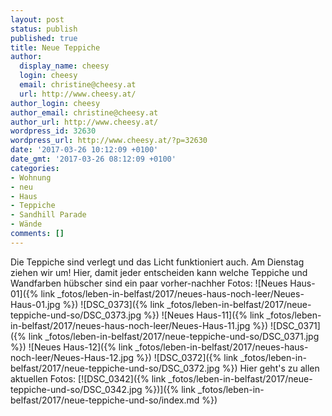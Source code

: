 ```yaml
---
layout: post
status: publish
published: true
title: Neue Teppiche
author:
  display_name: cheesy
  login: cheesy
  email: christine@cheesy.at
  url: http://www.cheesy.at/
author_login: cheesy
author_email: christine@cheesy.at
author_url: http://www.cheesy.at/
wordpress_id: 32630
wordpress_url: http://www.cheesy.at/?p=32630
date: '2017-03-26 10:12:09 +0100'
date_gmt: '2017-03-26 08:12:09 +0100'
categories:
- Wohnung
- neu
- Haus
- Teppiche
- Sandhill Parade
- Wände
comments: []
---
```

Die Teppiche sind verlegt und das Licht funktioniert auch. Am Dienstag ziehen wir um! Hier, damit jeder entscheiden kann welche Teppiche und Wandfarben hübscher sind ein paar vorher-nachher Fotos:
![Neues Haus-01]({% link _fotos/leben-in-belfast/2017/neues-haus-noch-leer/Neues-Haus-01.jpg %}) ![DSC_0373]({% link _fotos/leben-in-belfast/2017/neue-teppiche-und-so/DSC_0373.jpg %})
![Neues Haus-11]({% link _fotos/leben-in-belfast/2017/neues-haus-noch-leer/Neues-Haus-11.jpg %}) ![DSC_0371]({% link _fotos/leben-in-belfast/2017/neue-teppiche-und-so/DSC_0371.jpg %})
![Neues Haus-12]({% link _fotos/leben-in-belfast/2017/neues-haus-noch-leer/Neues-Haus-12.jpg %}) ![DSC_0372]({% link _fotos/leben-in-belfast/2017/neue-teppiche-und-so/DSC_0372.jpg %})
Hier geht's zu allen aktuellen Fotos:
[![DSC_0342]({% link _fotos/leben-in-belfast/2017/neue-teppiche-und-so/DSC_0342.jpg %})]({% link _fotos/leben-in-belfast/2017/neue-teppiche-und-so/index.md %})

